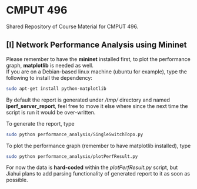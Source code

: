 # CMPUT 496
Shared Repository of Course Material for CMPUT 496.

## [I] Network Performance Analysis using Mininet
Please remember to have the **mininet** installed first, to plot the performance
graph, **matplotlib** is needed as well.  
If you are on a Debian-based linux machine (ubuntu for example), type the
following to install the dependency:
```bash
sudo apt-get install python-matplotlib
```
By default the report is generated under */tmp/* directory and named
**iperf\_server_report**, feel free to move it else where since the next
time the script is run it would be over-written.

To generate the report, type
```bash
sudo python performance_analysis/SingleSwitchTopo.py
```

To plot the performance graph (remember to have matplotlib installed), type
```bash
sudo python performance_analysis/plotPerfResult.py
```
For now the data is **hard-coded** within the *plotPerfResult.py* script, but
Jiahui plans to add parsing functionality of generated report to it as soon as
possible.
